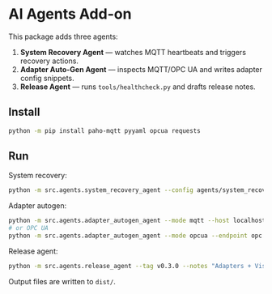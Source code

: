 # AI Agents Add-on

This package adds three agents:
1) **System Recovery Agent** — watches MQTT heartbeats and triggers recovery actions.
2) **Adapter Auto-Gen Agent** — inspects MQTT/OPC UA and writes adapter config snippets.
3) **Release Agent** — runs `tools/healthcheck.py` and drafts release notes.

## Install
```bash
python -m pip install paho-mqtt pyyaml opcua requests
```

## Run
System recovery:
```bash
python -m src.agents.system_recovery_agent --config agents/system_recovery.yaml
```

Adapter autogen:
```bash
python -m src.agents.adapter_autogen_agent --mode mqtt --host localhost --topic factory/# --samples 30 --timeout 20
# or OPC UA
python -m src.agents.adapter_autogen_agent --mode opcua --endpoint opc.tcp://192.168.10.20:4840
```

Release agent:
```bash
python -m src.agents.release_agent --tag v0.3.0 --notes "Adapters + Vision QA"
```
Output files are written to `dist/`.
